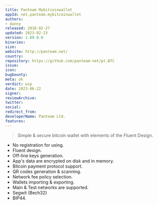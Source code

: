 ```yaml
---
title: Panteam Mybitcoinwallet
appId: net.panteam.mybitcoinwallet
authors:
- danny
released: 2018-02-27
updated: 2023-02-23
version: 1.89.0.0
binaries: 
size: 
website: http://panteam.net/
country: 
repository: https://github.com/panteam-net/pt.BTC
issue: 
icon: 
bugbounty: 
meta: ok
verdict: wip 
date: 2023-06-22
signer: 
reviewArchive: 
twitter: 
social:
redirect_from:
developerName: Panteam Ltd.
features:
--- 
```



> Simple & secure bitcoin wallet with elements of the Fluent Design.
- No registration for using.
- Fluent design.
- Off-line keys generation.
- App's data are encrypted on disk and in memory.
- Bitcoin payment protocol support.
- QR codes generation & scanning.
- Network fee policy selection.
- Wallets importing & exporting.
- Main & Test networks are supported.
- Segwit (Bech32)
- BIP44.

